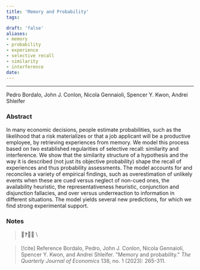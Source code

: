 ```yaml
---
title: 'Memory and Probability'
tags:

draft: 'false'
aliases:
- memory
- probability
- experience
- selective recall
- similarity
- interference
date: 
---
```

---
Pedro Bordalo, John J. Conlon,  Nicola Gennaioli, Spencer Y. Kwon, Andrei Shleifer

### Abstract
In many economic decisions, people estimate probabilities, such as the likelihood that a risk materializes or that a job applicant will be a productive employee, by retrieving experiences from memory. We model this process based on two established regularities of selective recall: similarity and interference. We show that the similarity structure of a hypothesis and the way it is described (not just its objective probability) shape the recall of experiences and thus probability assessments. The model accounts for and reconciles a variety of empirical findings, such as overestimation of unlikely events when these are cued versus neglect of non-cued ones, the availability heuristic, the representativeness heuristic, conjunction and disjunction fallacies, and over versus underreaction to information in different situations. The model yields several new predictions, for which we find strong experimental support.

### Notes

>💭❓🧠💡 \
>

> [!cite] Reference
> Bordalo, Pedro, John J. Conlon, Nicola Gennaioli, Spencer Y. Kwon, and Andrei Shleifer. "Memory and probability." _The Quarterly Journal of Economics_ 138, no. 1 (2023): 265-311.

